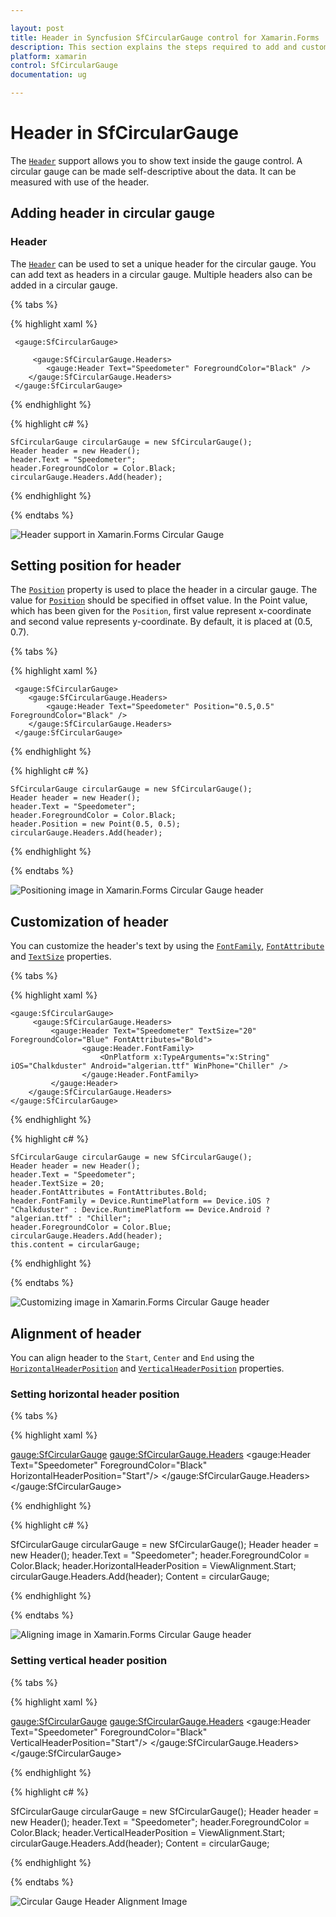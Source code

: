 ```yaml
---

layout: post
title: Header in Syncfusion SfCircularGauge control for Xamarin.Forms
description: This section explains the steps required to add and customize header in Syncfusion Circular Gauge control for Xamarin.Forms
platform: xamarin
control: SfCircularGauge
documentation: ug

---
```


# Header in SfCircularGauge

The [`Header`](https://help.syncfusion.com/cr/cref_files/xamarin/Syncfusion.SfGauge.XForms~Syncfusion.SfGauge.XForms.Header.html) support allows you to show text inside the gauge control. A circular gauge can be made self-descriptive about the data. It can be  measured with use of the header.

## Adding header in circular gauge

###  Header

The [`Header`](https://help.syncfusion.com/cr/cref_files/xamarin/Syncfusion.SfGauge.XForms~Syncfusion.SfGauge.XForms.Header.html) can be used to set a unique header for the circular gauge. You can add text as headers in a circular gauge. Multiple headers also can be added in a circular gauge.

{% tabs %}

{% highlight xaml %}

     <gauge:SfCircularGauge>
	  
         <gauge:SfCircularGauge.Headers>
            <gauge:Header Text="Speedometer" ForegroundColor="Black" />
        </gauge:SfCircularGauge.Headers>
     </gauge:SfCircularGauge>

{% endhighlight %}

{% highlight c# %}

    SfCircularGauge circularGauge = new SfCircularGauge(); 
    Header header = new Header();
    header.Text = "Speedometer";
    header.ForegroundColor = Color.Black;
    circularGauge.Headers.Add(header); 

{% endhighlight %}

{% endtabs %}

![Header support in Xamarin.Forms Circular Gauge](header_images/header.png)

##  Setting position for header

The [`Position`](https://help.syncfusion.com/cr/cref_files/xamarin/Syncfusion.SfGauge.XForms~Syncfusion.SfGauge.XForms.Header~Position.html) property is used to place the header in a circular gauge. The value for [`Position`](https://help.syncfusion.com/cr/cref_files/xamarin/Syncfusion.SfGauge.XForms~Syncfusion.SfGauge.XForms.Header~Position.html) should be specified in offset value. In the Point value, which has been given for the `Position`, first value represent x-coordinate and second value represents y-coordinate. By default, it is placed at (0.5, 0.7).

{% tabs %}

{% highlight xaml %}
 
     <gauge:SfCircularGauge>
        <gauge:SfCircularGauge.Headers>
            <gauge:Header Text="Speedometer" Position="0.5,0.5" ForegroundColor="Black" />
        </gauge:SfCircularGauge.Headers>
     </gauge:SfCircularGauge>

{% endhighlight %}

{% highlight c# %}

    SfCircularGauge circularGauge = new SfCircularGauge(); 
    Header header = new Header();
    header.Text = "Speedometer";
    header.ForegroundColor = Color.Black;
    header.Position = new Point(0.5, 0.5);
    circularGauge.Headers.Add(header); 
    
{% endhighlight %}

{% endtabs %}

![Positioning image in Xamarin.Forms Circular Gauge header](header_images/header-position.png)

##  Customization of header

You can customize the header's text by using the [`FontFamily`](https://help.syncfusion.com/cr/cref_files/xamarin/Syncfusion.SfGauge.XForms~Syncfusion.SfGauge.XForms.Header~FontFamily.html), [`FontAttribute`](https://help.syncfusion.com/cr/cref_files/xamarin/Syncfusion.SfGauge.XForms~Syncfusion.SfGauge.XForms.Header~FontAttributes.html) and [`TextSize`](https://help.syncfusion.com/cr/cref_files/xamarin/Syncfusion.SfGauge.XForms~Syncfusion.SfGauge.XForms.Header~TextSize.html) properties.

{% tabs %}

{% highlight xaml %}
 
    <gauge:SfCircularGauge>
         <gauge:SfCircularGauge.Headers>
             <gauge:Header Text="Speedometer" TextSize="20" ForegroundColor="Blue" FontAttributes="Bold">
			        <gauge:Header.FontFamily>
                        <OnPlatform x:TypeArguments="x:String" iOS="Chalkduster" Android="algerian.ttf" WinPhone="Chiller" />
                    </gauge:Header.FontFamily>
		     </gauge:Header>
        </gauge:SfCircularGauge.Headers>
    </gauge:SfCircularGauge>

{% endhighlight %}

{% highlight c# %}

    SfCircularGauge circularGauge = new SfCircularGauge(); 
    Header header = new Header();
    header.Text = "Speedometer";
    header.TextSize = 20;
    header.FontAttributes = FontAttributes.Bold;
    header.FontFamily = Device.RuntimePlatform == Device.iOS ? "Chalkduster" : Device.RuntimePlatform == Device.Android ? "algerian.ttf" : "Chiller";
    header.ForegroundColor = Color.Blue;   
    circularGauge.Headers.Add(header); 
    this.content = circularGauge;
    
{% endhighlight %}

{% endtabs %}

![Customizing image in Xamarin.Forms Circular Gauge header](header_images/header-customise.png)

## Alignment of header

You can align header to the `Start`, `Center` and `End` using the [`HorizontalHeaderPosition`](https://help.syncfusion.com/cr/cref_files/xamarin/Syncfusion.SfGauge.XForms~Syncfusion.SfGauge.XForms.Header~HorizontalHeaderPosition.html) and [`VerticalHeaderPosition`](https://help.syncfusion.com/cr/cref_files/xamarin/Syncfusion.SfGauge.XForms~Syncfusion.SfGauge.XForms.Header~VerticalHeaderPosition.html) properties.

### Setting horizontal header position

{% tabs %}

{% highlight xaml %}
 
<gauge:SfCircularGauge>
    <gauge:SfCircularGauge.Headers>
        <gauge:Header Text="Speedometer" ForegroundColor="Black" HorizontalHeaderPosition="Start"/>
    </gauge:SfCircularGauge.Headers>
</gauge:SfCircularGauge>

{% endhighlight %}

{% highlight c# %}

SfCircularGauge circularGauge = new SfCircularGauge();
Header header = new Header();
header.Text = "Speedometer";
header.ForegroundColor = Color.Black;
header.HorizontalHeaderPosition = ViewAlignment.Start;
circularGauge.Headers.Add(header);
Content = circularGauge;
    
{% endhighlight %}

{% endtabs %}

![Aligning image in Xamarin.Forms Circular Gauge header](header_images/horizontalalignment.png)

### Setting vertical header position

{% tabs %}

{% highlight xaml %}
 
<gauge:SfCircularGauge>
    <gauge:SfCircularGauge.Headers>
        <gauge:Header Text="Speedometer" ForegroundColor="Black" VerticalHeaderPosition="Start"/>
    </gauge:SfCircularGauge.Headers>
</gauge:SfCircularGauge>

{% endhighlight %}

{% highlight c# %}

SfCircularGauge circularGauge = new SfCircularGauge();
Header header = new Header();
header.Text = "Speedometer";
header.ForegroundColor = Color.Black;
header.VerticalHeaderPosition = ViewAlignment.Start;
circularGauge.Headers.Add(header);
Content = circularGauge;
    
{% endhighlight %}

{% endtabs %}

![Circular Gauge Header Alignment Image](header_images/vertical_alignment.png)

